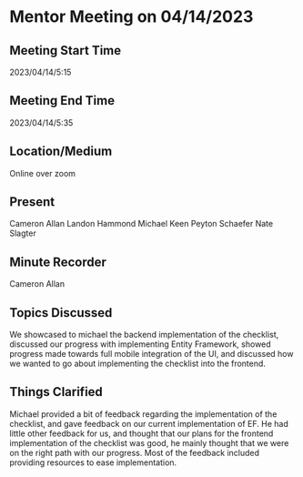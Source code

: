 # Mentor Meeting on 04/14/2023

## Meeting Start Time 

2023/04/14/5:15

## Meeting End Time

2023/04/14/5:35

## Location/Medium

Online over zoom

## Present

Cameron Allan
Landon Hammond
Michael Keen
Peyton Schaefer
Nate Slagter

## Minute Recorder

Cameron Allan

## Topics Discussed

We showcased to michael the backend implementation of the checklist, discussed our progress with implementing Entity Framework, showed progress made towards full mobile integration of the UI, and discussed how we wanted to go about implementing the checklist into the frontend.

## Things Clarified

Michael provided a bit of feedback regarding the implementation of the checklist, and gave feedback on our current implementation of EF. He had little other feedback for us, and thought that our plans for the frontend implementation of the checklist was good, he mainly thought that we were on the right path with our progress. Most of the feedback included providing resources to ease implementation.
